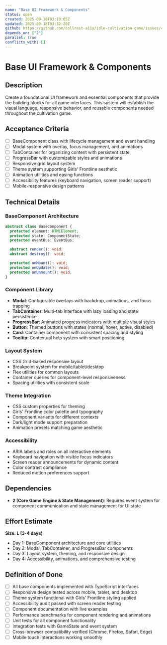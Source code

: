 ```yaml
---
name: "Base UI Framework & Components"
status: open
created: 2025-09-18T03:19:05Z
updated: 2025-09-18T03:32:20Z
github: https://github.com/collrest-a11y/idle-cultivation-game/issues/4
depends_on: ["2"]
parallel: true
conflicts_with: []
---
```


# Base UI Framework & Components

## Description

Create a foundational UI framework and essential components that provide the building blocks for all game interfaces. This system will establish the visual language, responsive behavior, and reusable components needed throughout the cultivation game.

## Acceptance Criteria

- [ ] BaseComponent class with lifecycle management and event handling
- [ ] Modal system with overlay, focus management, and animations
- [ ] TabContainer for organizing content with persistent state
- [ ] ProgressBar with customizable styles and animations
- [ ] Responsive grid layout system
- [ ] Theme system supporting Girls' Frontline aesthetic
- [ ] Animation utilities and easing functions
- [ ] Accessibility features (keyboard navigation, screen reader support)
- [ ] Mobile-responsive design patterns

## Technical Details

### BaseComponent Architecture
```typescript
abstract class BaseComponent {
  protected element: HTMLElement;
  protected state: ComponentState;
  protected eventBus: EventBus;

  abstract render(): void;
  abstract destroy(): void;

  protected onMount(): void;
  protected onUpdate(): void;
  protected onUnmount(): void;
}
```

### Component Library
- **Modal**: Configurable overlays with backdrop, animations, and focus trapping
- **TabContainer**: Multi-tab interface with lazy loading and state persistence
- **ProgressBar**: Animated progress indicators with multiple visual styles
- **Button**: Themed buttons with states (normal, hover, active, disabled)
- **Card**: Container component with consistent spacing and styling
- **Tooltip**: Contextual help system with smart positioning

### Layout System
- CSS Grid-based responsive layout
- Breakpoint system for mobile/tablet/desktop
- Flex utilities for common layouts
- Container queries for component-level responsiveness
- Spacing utilities with consistent scale

### Theme Integration
- CSS custom properties for theming
- Girls' Frontline color palette and typography
- Component variants for different contexts
- Dark/light mode support preparation
- Animation presets matching game aesthetic

### Accessibility
- ARIA labels and roles on all interactive elements
- Keyboard navigation with visible focus indicators
- Screen reader announcements for dynamic content
- Color contrast compliance
- Reduced motion preferences support

## Dependencies

- **2 (Core Game Engine & State Management)**: Requires event system for component communication and state management for UI state

## Effort Estimate

**Size: L (3-4 days)**

- Day 1: BaseComponent architecture and core utilities
- Day 2: Modal, TabContainer, and ProgressBar components
- Day 3: Layout system, theming, and responsive design
- Day 4: Accessibility, animations, and comprehensive testing

## Definition of Done

- [ ] All base components implemented with TypeScript interfaces
- [ ] Responsive design tested across mobile, tablet, and desktop
- [ ] Theme system functional with Girls' Frontline styling applied
- [ ] Accessibility audit passed with screen reader testing
- [ ] Component documentation with live examples
- [ ] Performance benchmarks for component rendering and animations
- [ ] Unit tests for all component functionality
- [ ] Integration tests with GameState and event system
- [ ] Cross-browser compatibility verified (Chrome, Firefox, Safari, Edge)
- [ ] Mobile touch interactions working smoothly
